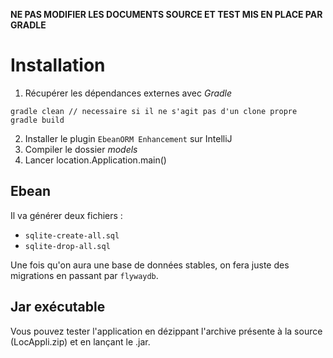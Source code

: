 **NE PAS MODIFIER LES DOCUMENTS SOURCE ET TEST MIS EN PLACE PAR GRADLE**

# Installation

1. Récupérer les dépendances externes avec *Gradle*
```
gradle clean // necessaire si il ne s'agit pas d'un clone propre
gradle build
```
2. Installer le plugin `EbeanORM Enhancement` sur IntelliJ
3. Compiler le dossier *models*
4. Lancer location.Application.main()


## Ebean

Il va générer deux fichiers :
- `sqlite-create-all.sql`
- `sqlite-drop-all.sql`

Une fois qu'on aura une base de données stables,
on fera juste des migrations en passant par `flywaydb`.


## Jar exécutable
Vous pouvez tester l'application en dézippant l'archive présente à la source (LocAppli.zip) et en lançant le .jar.